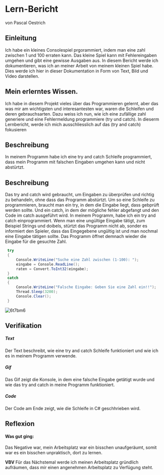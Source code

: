 # Lern-Bericht
von Pascal Oestrich

## Einleitung
Ich habe ein kleines Consolespiel prgorammiert, indem man eine zahl zwischen 1 und 100 erraten kann. Das kleine Spiel kann mit Fehlereingaben umgehen und gibt eine gewisse Ausgaben aus.
In diesem Bericht werde ich dokumentieren, was ich an meiner Arbeit von meinem kleinen Spiel habe. Dies werde ich hier in dieser Dokumentation in Form von Text, Bild und Video darstellen.

## Mein erlerntes Wissen.
Ich habe in diesem Projekt vieles über das Programmieren gelernt, aber das was mir am wichtigsten und interesantesten war, waren die Schleifen und deren gebrauchsarten. Dazu weiss ich nun, wie ich eine zufällige zahl generiere und eine Fehlermeldung programmiere (try und catch).
In dieserm Lernbericht, werde ich mich ausschliesslich auf das (try and catch) fokusieren
## Beschreibung

In meinem Programm habe ich eine try and catch Schleife programmiert, dass mein Programm mit falschen Eingaben umgehen kann und nicht abstürtzt.

## Beschreibung

Das try and catch wird gebraucht, um Eingaben zu überprüfen und richtig zu behandeln, ohne dass das Programm abstürtzt.
Um so eine Schleife zu programmieren, braucht man ein try, in dem die Eingabe liegt, dass gebprüft werden sollte. Und ein catch, in dem der mögliche fehler abgefangt  und den Code im catch ausgeführt wird.
In meinem Programm, habe ich ein try and catch einprogrammiert. Wenn man eine ungültige Eingabe tätigt, zum Beispiel Strings und doibels, stürtzt das Programm nicht ab, sonder es informiert den Spieler, dass das Eingegebene ungültig ist und man nochmal eine Eingabe tätigen sollte. Das Programm öffnet demnach wieder die Eingabe für die gesuchte Zahl.

```csharp
 try
 {
     Console.WriteLine("Suche eine Zahl zwischen (1-100): ");
     eingabe = Console.ReadLine();
     raten = Convert.ToInt32(eingabe);
 }
 catch
 {
     Console.WriteLine("Falsche Eingabe: Geben Sie eine Zahl ein!!");
     Thread.Sleep(3200);
     Console.Clear();
 }

```


![6t7bm6](https://user-images.githubusercontent.com/110892258/189845833-b8f3485c-4108-4a58-b0d4-225a9332efa2.gif)


## Verifikation

##### Text
Der Text beschreibt, wie eine try and catch Schleife funktioniert und wie ich es in meinem Programm verwende.
##### Gif
Das Gif zeigt die Konsole, in dem eine falsche Eingabe getätigt wurde und wie das try and catch in meine Programm funktioniert.
##### Code
Der Code am Ende zeigt, wie die Schleife in C# geschhrieben wird.

## Reflexion

#### Was gut ging:

Das Negative war, mein Arbeitsplatz war ein bisschen unaufgeräumt, somit war es ein bisschen unpraktisch, dort zu lernen.

**VBV** Für das Nächstemal werde ich meinen Arbeitsplatz gründlich aufräumen, dass mir einen angenehmen Arbeitsplatz zu Verfügung steht.
